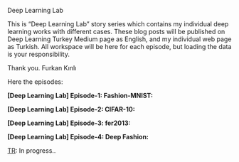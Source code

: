 Deep Learning Lab

This is “Deep Learning Lab” story series which contains my individual deep learning works with different cases. These blog posts will be published on Deep Learning Turkey Medium page as English, and my individual web page as Turkish. All workspace will be here for each episode, but loading the data is your responsibility. 

Thank you.
Furkan Kınlı

Here the episodes:

**[Deep Learning Lab] Episode-1: Fashion-MNIST:** 

[ENG]: https://medium.com/deep-learning-turkey/deep-learning-lab-episode-1-fashion-mnist-c7af60029836

[TR]: https://birdortyedi.github.io/birdortyedi/2018/01/30/derin-%C3%B6%C4%9Frenme-lab-b%C3%B6l%C3%BCm-1

**[Deep Learning Lab] Episode-2: CIFAR-10:**

[ENG]: https://medium.com/deep-learning-turkey/deep-learning-lab-episode-2-cifar-10-631aea84f11e

[TR]: https://birdortyedi.github.io/birdortyedi/2018/02/11/derin-%C3%B6%C4%9Frenme-lab-b%C3%B6l%C3%BCm-2

**[Deep Learning Lab] Episode-3: fer2013:**

[ENG]: https://medium.com/deep-learning-turkey/deep-learning-lab-episode-3-fer2013-c38f2e052280

[TR]: https://birdortyedi.github.io/birdortyedi/2018/04/01/derin-%C3%B6%C4%9Frenme-lab-b%C3%B6l%C3%BCm-3

**[Deep Learning Lab] Episode-4: Deep Fashion:**

[ENG]: https://medium.com/deep-learning-turkey/deep-learning-lab-episode-4-deep-fashion-2df9e15a63e1

[TR]: In progress..
